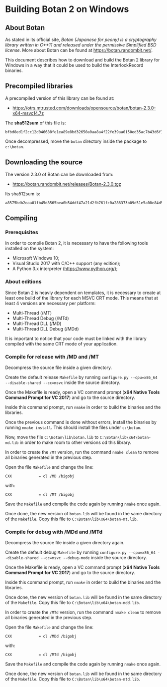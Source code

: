 # Building Botan 2 on Windows

## About Botan

As stated in its official site, *Botan (Japanese for peony) is a cryptography
library written in C++11 and released under the permissive Simplified BSD
license*. More about Botan can be found at https://botan.randombit.net/.

This document describes how to download and build the Botan 2 library for Windows
in a way that it could be used to build the InterlockRecord binaries.

## Precompiled libraries

A precompiled version of this library can be found at:

* https://otrs.mtrusted.com/downloads/opensource/botan/botan-2.3.0-x64-msvc14.7z

The **sha512sum** of this file is:

```
bfbd8ed1f2cc12d046688fe1ea89e8bd32650a0aa8a4f22fe39aa0150ed35ac7b43d6f13d514c00e56034a9e836c2a6126ddda8de0b281417990130f18ae0300
```

Once decompressed, move the ``botan`` directory inside the package to ``c:\botan``.

## Downloading the source

The version 2.3.0 of Botan can be downloaded from:

* https://botan.randombit.net/releases/Botan-2.3.0.tgz

Its sha512sum is:

```
a8575bdb2eaa01fb45d8565bea0b54ddf47a21d2fb761fc0a286373b09d51e5a00e84d5cefc51040c5720db66f5625c6bc73ab09cffa9cd42472545610f9892a
```

## Compiling

### Prerequisites

In order to compile Botan 2, it is necessary to have the following tools
installed on the system:

* Microsoft Windows 10;
* Visual Studio 2017 with C/C++ support (any edition);
* A Python 3.x interpreter (https://www.python.org/);

### About editions

Since Botan 2 is heavly dependent on templates, it is necessary to create at
least one build of the library for each MSVC CRT mode. This means that at least
4 versions are necessary per platform:

* Multi-Thread (/MT)
* Multi-Thread Debug (/MTd)
* Multi-Thread DLL (/MD)
* Multi-Thread DLL Debug (/MDd)

It is important to notice that your code must be linked with the library compiled
with the same CRT mode of your application.

### Compile for release with /MD and /MT

Decompress the source file inside a given directory.

Create the default release ``Makefile`` by running
``configure.py --cpu=x86_64 --disable-shared --cc=msvc``
inside the source directory.

Once the Makefile is ready, open a VC command prompt (**x64 Native Tools Command
Prompt for VC 2017**) and go to the source directory.

Inside this command prompt, run ``nmake`` in order to build the binaries and the
libraries.

Once the previous command is done without errors, install the binaries by
running ``nmake install``. This should install the files under ``c:\botan``.

Now, move the file ``C:\Botan\lib\botan.lib`` to ``C:\Botan\lib\x64\botan-md.lib`` in
order to make room to other versions od this library.

In order to create the ``/MT`` version, run the command ``nmake clean`` to remove
all binaries generated in the previous step.

Open the file ``Makefile`` and change the line:

```
CXX            = cl /MD /bigobj
```

with:

```
CXX            = cl /MT /bigobj
```

Save the ``Makefile`` and compile the code again by running ``nmake`` once again.

Once done, the new version of ``botan.lib`` will be found in the same directory
of the ``Makefile``. Copy this file to ``C:\Botan\lib\x64\botan-mt.lib``.

### Compile for debug with /MDd and /MTd

Decompress the source file inside a given directory again.

Create the default debug ``Makefile`` by running
``configure.py --cpu=x86_64 --disable-shared --cc=msvc --debug-mode``
inside the source directory.

Once the Makefile is ready, open a VC command prompt (**x64 Native Tools Command
Prompt for VC 2017**) and go to the source directory.

Inside this command prompt, run ``nmake`` in order to build the binaries and the
libraries.

Once done, the new version of ``botan.lib`` will be found in the same directory
of the ``Makefile``. Copy this file to ``C:\Botan\lib\x64\botan-mdd.lib``.

In order to create the ``/MTd`` version, run the command ``nmake clean`` to remove
all binaries generated in the previous step.

Open the file ``Makefile`` and change the line:

```
CXX            = cl /MDd /bigobj
```

with:

```
CXX            = cl /MTd /bigobj
```
Save the ``Makefile`` and compile the code again by running ``nmake`` once again.

Once done, the new version of ``botan.lib`` will be found in the same directory
of the ``Makefile``. Copy this file to ``C:\Botan\lib\x64\botan-mtd.lib``.
